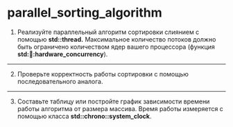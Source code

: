 # parallel_sorting_algorithm

1. Реализуйте параллельный алгоритм сортировки слиянием с помощью **std::thread.**
Максимальное количество потоков должно быть ограничено количеством ядер
вашего процессора (функция **std::thread::hardware_concurrency**).
---
2. Проверьте корректность работы сортировки с помощью последовательного аналога.
---
3. Составьте таблицу или постройте график зависимости времени работы алгоритма от размера массива. Время работы измеряется с помощью класса
**std::chrono::system_clock**.
